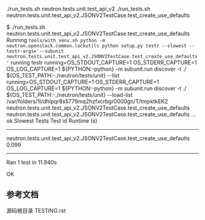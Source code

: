 


./run_tests.sh neutron.tests.unit.test_api_v2
./run_tests.sh neutron.tests.unit.test_api_v2.JSONV2TestCase.test_create_use_defaults


$ ./run_tests.sh neutron.tests.unit.test_api_v2.JSONV2TestCase.test_create_use_defaults
Running `tools/with_venv.sh python -m neutron.openstack.common.lockutils python setup.py testr --slowest --testr-args='--subunit   neutron.tests.unit.test_api_v2.JSONV2TestCase.test_create_use_defaults'`
running testr
running=OS_STDOUT_CAPTURE=1 OS_STDERR_CAPTURE=1 OS_LOG_CAPTURE=1 ${PYTHON:-python} -m subunit.run discover -t ./ ${OS_TEST_PATH:-./neutron/tests/unit} --list 
running=OS_STDOUT_CAPTURE=1 OS_STDERR_CAPTURE=1 OS_LOG_CAPTURE=1 ${PYTHON:-python} -m subunit.run discover -t ./ ${OS_TEST_PATH:-./neutron/tests/unit}  --load-list /var/folders/1l/dhlpqr8s5779mq2hzfxcrbgr0000gn/T/tmpktkEK2
neutron.tests.unit.test_api_v2.JSONV2TestCase.test_create_use_defaults
neutron.tests.unit.test_api_v2.JSONV2TestCase.test_create_use_defaults ... ok
Slowest Tests
Test id                                                                 Runtime (s)
----------------------------------------------------------------------  -----------
neutron.tests.unit.test_api_v2.JSONV2TestCase.test_create_use_defaults  0.099

----------------------------------------------------------------------
Ran 1 test in 11.940s

OK


## 参考文档

源码根目录 TESTING.rst 
